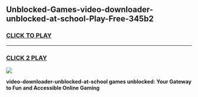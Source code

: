 
## Unblocked-Games-video-downloader-unblocked-at-school-Play-Free-345b2
<h3>
<a href="https://premium76.site?title=video-downloader-unblocked-at-school&ref=18A1">CLICK TO PLAY</a></h3>
<hr>

<h3>
<a href="https://premium76.site?title=video-downloader-unblocked-at-school&ref=18A1">CLICK 2 PLAY</a>
  
</h3>

<a href="https://premium76.site?title=video-downloader-unblocked-at-school&ref=18A1"><img src="https://clearcache.store/games.png"></a>


**video-downloader-unblocked-at-school games unblocked: Your Gateway to Fun and Accessible Online Gaming**
